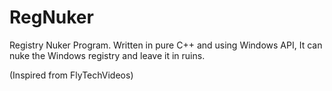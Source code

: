 # RegNuker
Registry Nuker Program.
Written in pure C++ and using Windows API, It can nuke the Windows registry and leave it in ruins.

(Inspired from FlyTechVideos)

